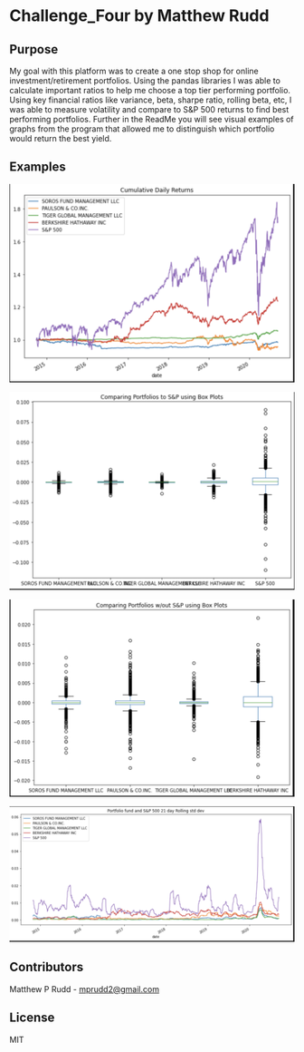 # Challenge_Four by Matthew Rudd

## Purpose

My goal with this platform was to create a one stop shop for online investment/retirement portfolios.  Using the pandas libraries I was able to calculate important ratios to help me choose a top tier performing portfolio.  Using key financial ratios like variance, beta, sharpe ratio, rolling beta, etc, I was able to measure volatility and compare to S&P 500 returns to find best performing portfolios.  Further in the ReadMe you will see visual examples of graphs from the program that allowed me to distinguish which portfolio would return the best yield.      


## Examples

![Cunulative_Daily_Returns](Resources/1.png)

![Box_Plot_Comparing_S&P500](Resources/2.png)

![Box_Plot_Without_S&P500](Resources/3.png)

![Rolling_std_dev_Comparing_S&P500](Resources/4.png)


## Contributors
Matthew P Rudd - mprudd2@gmail.com

## License 
MIT
